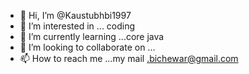 - 👋 Hi, I’m @Kaustubhbi1997
- 👀 I’m interested in ... coding
- 🌱 I’m currently learning ...core java
- 💞️ I’m looking to collaborate on ...
- 📫 How to reach me ...my mail .bichewar@gmail.com

<!---
Kaustubhbi1997/Kaustubhbi1997 is a ✨ special ✨ repository because its `README.md` (this file) appears on your GitHub profile.
You can click the Preview link to take a look at your changes.
--->
